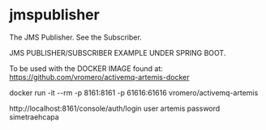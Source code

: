 # jmspublisher
The JMS Publisher. See the Subscriber.

JMS PUBLISHER/SUBSCRIBER EXAMPLE UNDER SPRING BOOT.

To be used with the DOCKER IMAGE found at: https://github.com/vromero/activemq-artemis-docker

docker run -it --rm -p 8161:8161  -p 61616:61616 vromero/activemq-artemis

http://localhost:8161/console/auth/login 
user artemis password simetraehcapa
